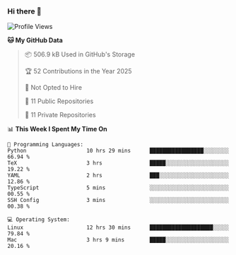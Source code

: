 ### Hi there 👋

<!--
**huayuan4396/huayuan4396** is a ✨ _special_ ✨ repository because its `README.md` (this file) appears on your GitHub profile.

Here are some ideas to get you started:

- 🔭 I’m currently working on ...
- 🌱 I’m currently learning ...
- 👯 I’m looking to collaborate on ...
- 🤔 I’m looking for help with ...
- 💬 Ask me about ...
- 📫 How to reach me: ...
- 😄 Pronouns: ...
- ⚡ Fun fact: ...
-->

<!--START_SECTION:waka-->
![Profile Views](http://img.shields.io/badge/Profile%20Views-1-blue)

**🐱 My GitHub Data** 

> 📦 506.9 kB Used in GitHub's Storage 
 > 
> 🏆 52 Contributions in the Year 2025
 > 
> 🚫 Not Opted to Hire
 > 
> 📜 11 Public Repositories 
 > 
> 🔑 11 Private Repositories 
 > 
📊 **This Week I Spent My Time On** 

```text
💬 Programming Languages: 
Python                   10 hrs 29 mins      █████████████████░░░░░░░░   66.94 % 
TeX                      3 hrs               █████░░░░░░░░░░░░░░░░░░░░   19.22 % 
YAML                     2 hrs               ███░░░░░░░░░░░░░░░░░░░░░░   12.86 % 
TypeScript               5 mins              ░░░░░░░░░░░░░░░░░░░░░░░░░   00.55 % 
SSH Config               3 mins              ░░░░░░░░░░░░░░░░░░░░░░░░░   00.38 % 

💻 Operating System: 
Linux                    12 hrs 30 mins      ████████████████████░░░░░   79.84 % 
Mac                      3 hrs 9 mins        █████░░░░░░░░░░░░░░░░░░░░   20.16 % 
```


<!--END_SECTION:waka-->
